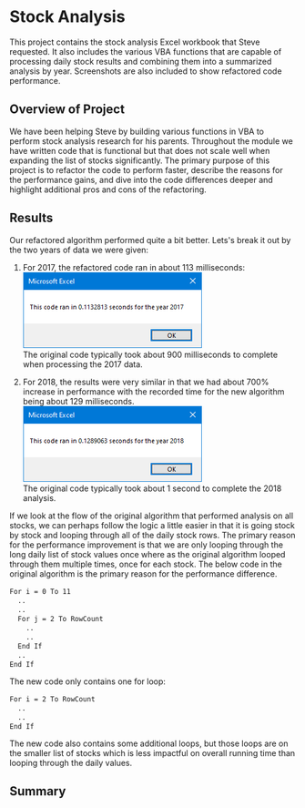 # Stock Analysis
This project contains the stock analysis Excel workbook that Steve requested. It also includes the various VBA functions that are capable of processing daily stock results and combining them into a summarized analysis by year. Screenshots are also included to show refactored code performance.

## Overview of Project
We have been helping Steve by building various functions in VBA to perform stock analysis research for his parents. Throughout the module we have written code that is functional but that does not scale well when expanding the list of stocks significantly. The primary purpose of this project is to refactor the code to perform faster, describe the reasons for the performance gains, and dive into the code differences deeper and highlight additional pros and cons of the refactoring.

## Results
Our refactored algorithm performed quite a bit better. Lets's break it out by the two years of data we were given:
  1. For 2017, the refactored code ran in about 113 milliseconds:  
  ![2017 Refactored](https://github.com/haldud/stock-analysis/blob/main/Resources/VBA_Challenge_2017.png)  
  The original code typically took about 900 milliseconds to complete when processing the 2017 data.
  
  2. For 2018, the results were very similar in that we had about 700% increase in performance with the recorded time for the new algorithm being about 129 milliseconds.  
  ![2018 Refactored](https://github.com/haldud/stock-analysis/blob/main/Resources/VBA_Challenge_2018.png)  
  The original code typically took about 1 second to complete the 2018 analysis.
  
If we look at the flow of the original algorithm that performed analysis on all stocks, we can perhaps follow the logic a little easier in that it is going stock by stock and looping through all of the daily stock rows. The primary reason for the performance improvement is that we are only looping through the long daily list of stock values once where as the original algorithm looped through them multiple times, once for each stock. The below code in the original algorithm is the primary reason for the performance difference.
```
For i = 0 To 11  
  ..  
  ..  
  For j = 2 To RowCount  
    ..  
    ..  
  End If  
  ..  
End If
```  
  
The new code only contains one for loop:  
```
For i = 2 To RowCount
  ..
  ..
End If
```
  
The new code also contains some additional loops, but those loops are on the smaller list of stocks which is less impactful on overall running time than looping through the daily values.  

## Summary

